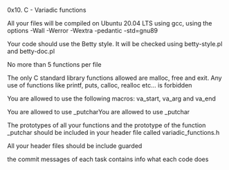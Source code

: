 0x10. C - Variadic functions

All your files will be compiled on Ubuntu 20.04 LTS using gcc, using the options -Wall -Werror -Wextra -pedantic -std=gnu89

Your code should use the Betty style. It will be checked using betty-style.pl and betty-doc.pl

No more than 5 functions per file

The only C standard library functions allowed are malloc, free and exit. Any use of functions like printf, puts, calloc, realloc etc… is forbidden

You are allowed to use the following macros: va_start, va_arg and va_end

You are allowed to use _putcharYou are allowed to use _putchar

The prototypes of all your functions and the prototype of the function _putchar should be included in your header file called variadic_functions.h

All your header files should be include guarded

the commit messages of each task contains info what each code does

